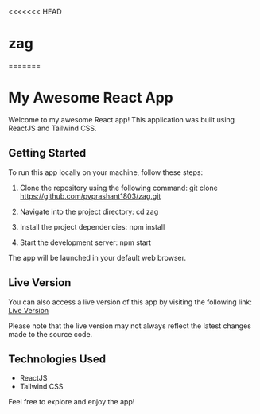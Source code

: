 <<<<<<< HEAD
# zag
=======

# My Awesome React App

Welcome to my awesome React app! This application was built using ReactJS and Tailwind CSS.

## Getting Started

To run this app locally on your machine, follow these steps:

1. Clone the repository using the following command: git clone https://github.com/pvprashant1803/zag.git

2. Navigate into the project directory: cd zag

3. Install the project dependencies: npm install

4. Start the development server: npm start

The app will be launched in your default web browser.

## Live Version

You can also access a live version of this app by visiting the following link: [Live Version](https://pvprashant1803/github.io/zag)

Please note that the live version may not always reflect the latest changes made to the source code.

## Technologies Used

- ReactJS
- Tailwind CSS

Feel free to explore and enjoy the app!